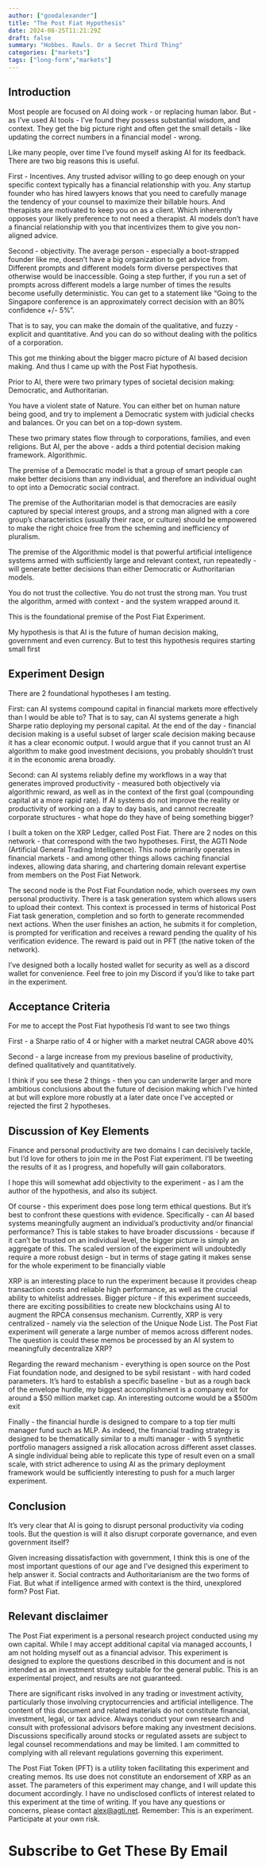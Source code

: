 ```yaml
---
author: ["goodalexander"]
title: "The Post Fiat Hypothesis"
date: 2024-08-25T11:21:29Z
draft: false
summary: "Hobbes. Rawls. Or a Secret Third Thing"
categories: ["markets"]
tags: ["long-form","markets"]
---
```


## Introduction

Most people are focused on AI doing work - or replacing human labor. But - as I’ve used AI tools - I’ve found they possess substantial wisdom, and context. They get the big picture right and often get the small details - like updating the correct numbers in a financial model - wrong. 

Like many people, over time I’ve found myself asking AI for its feedback. There are two big reasons this is useful. 

First - Incentives. Any trusted advisor willing to go deep enough on your specific context typically has a financial relationship with you. Any startup founder who has hired lawyers knows that you need to carefully manage the tendency of your counsel to maximize their billable hours. And therapists are motivated to keep you on as a client. Which inherently opposes your likely preference to not need a therapist. AI models don’t have a financial relationship with you that incentivizes them to give you non-aligned advice. 

Second - objectivity. The average person - especially a boot-strapped founder like me, doesn’t have a big organization to get advice from. Different prompts and different models form diverse perspectives that otherwise would be inaccessible. Going a step further, if you run a set of prompts across different models a large number of times the results become usefully deterministic. You can get to a statement like “Going to the Singapore conference is an approximately correct decision with an 80% confidence +/- 5%”. 

That is to say, you can make the domain of the qualitative, and fuzzy - explicit and quantitative. And you can do so without dealing with the politics of a corporation. 

This got me thinking about the bigger macro picture of AI based decision making. And thus I came up with the Post Fiat hypothesis.

Prior to AI, there were two primary types of societal decision making: Democratic, and Authoritarian.

You have a violent state of Nature. You can either bet on human nature being good, and try to implement a Democratic system with judicial checks and balances. Or you can bet on a top-down system. 

These two primary states flow through to corporations, families, and even religions.
But AI, per the above - adds a third potential decision making framework. Algorithmic.

The premise of a Democratic model is that a group of smart people can make better decisions than any individual, and therefore an individual ought to opt into a Democratic social contract.

The premise of the Authoritarian model is that democracies are easily captured by special interest groups, and a strong man aligned with a core group’s characteristics (usually their race, or culture) should be empowered to make the right choice free from the scheming and inefficiency of pluralism.

The premise of the Algorithmic model is that powerful artificial intelligence systems armed with sufficiently large and relevant context, run repeatedly - will generate better decisions than either Democratic or Authoritarian models. 

You do not trust the collective. You do not trust the strong man. You trust the algorithm, armed with context - and the system wrapped around it. 

This is the foundational premise of the Post Fiat Experiment.

My hypothesis is that AI is the future of human decision making, government and even currency. But to test this hypothesis requires starting small first

## Experiment Design

There are 2 foundational hypotheses I am testing.

First: can AI systems compound capital in financial markets more effectively than I would be able to? That is to say, can AI systems generate a high Sharpe ratio deploying my personal capital. At the end of the day - financial decision making is a useful subset of larger scale decision making because it has a clear economic output. I would argue that if you cannot trust an AI algorithm to make good investment decisions, you probably shouldn’t trust it in the economic arena broadly.  

Second: can AI systems reliably define my workflows in a way that generates improved productivity - measured both objectively via algorithmic reward, as well as in the context of the first goal (compounding capital at a more rapid rate). If AI systems do not improve the reality or productivity of working on a day to day basis, and cannot recreate corporate structures - what hope do they have of being something bigger?   

I built a token on the XRP Ledger, called Post Fiat. There are 2 nodes on this network - that correspond with the two hypotheses. First, the AGTI Node (Artificial General Trading Intelligence). This node primarily operates in financial markets - and among other things allows caching financial indexes, allowing data sharing, and chartering domain relevant expertise from members on the Post Fiat Network. 

The second node is the Post Fiat Foundation node, which oversees my own personal productivity. There is a task generation system which allows users to upload their context. This context is processed in terms of historical Post Fiat task generation, completion and so forth to generate recommended next actions. When the user finishes an action, he submits it for completion, is prompted for verification and receives a reward pending the quality of his verification evidence. The reward is paid out in PFT (the native token of the network). 

I’ve designed both a locally hosted wallet for security as well as a discord wallet for convenience. Feel free to join my Discord if you’d like to take part in the experiment. 

## Acceptance Criteria

For me to accept the Post Fiat hypothesis I’d want to see two things

First - a Sharpe ratio of 4 or higher with a market neutral CAGR above 40% 

Second - a large increase from my previous baseline of productivity, defined qualitatively and quantitatively. 

I think if you see these 2 things - then you can underwrite larger and more ambitious conclusions about the future of decision making which I’ve hinted at but will explore more robustly at a later date once I’ve accepted or rejected the first 2 hypotheses. 

## Discussion of Key Elements

Finance and personal productivity are two domains I can decisively tackle, but I’d love for others to join me in the Post Fiat experiment. I’ll be tweeting the results of it as I progress, and hopefully will gain collaborators.

I hope this will somewhat add objectivity to the experiment - as I am the author of the hypothesis, and also its subject.

Of course - this experiment does pose long term ethical questions. But it’s best to confront these questions with evidence. Specifically - can AI based systems meaningfully augment an individual’s productivity and/or financial performance? This is table stakes to have broader discussions - because if it can’t be trusted on an individual level, the bigger picture is simply an aggregate of this. The scaled version of the experiment will undoubtedly require a more robust design - but in terms of stage gating it makes sense for the whole experiment to be financially viable

XRP is an interesting place to run the experiment because it provides cheap transaction costs and reliable high performance, as well as the crucial ability to whitelist addresses. Bigger picture - if this experiment succeeds, there are exciting possibilities to create new blockchains using AI to augment the RPCA consensus mechanism. Currently, XRP is very centralized - namely via the selection of the Unique Node List. The Post Fiat experiment will generate a large number of memos across different nodes. The question is could these memos be processed by an AI system to meaningfully decentralize XRP?

Regarding the reward mechanism - everything is open source on the Post Fiat foundation node, and designed to be sybil resistant - with hard coded parameters. It’s hard to establish a specific baseline - but as a rough back of the envelope hurdle, my biggest accomplishment is a company exit for around a $50 million market cap. An interesting outcome would be a $500m exit 

Finally - the financial hurdle is designed to compare to a top tier multi manager fund such as MLP. As indeed, the financial trading strategy is designed to be thematically similar to a multi manager - with 5 synthetic portfolio managers assigned a risk allocation across different asset classes. A single individual being able to replicate this type of result even on a small scale, with strict adherence to using AI as the primary deployment framework would be sufficiently interesting to push for a much larger experiment. 

## Conclusion

It’s very clear that AI is going to disrupt personal productivity via coding tools. But the question is will it also disrupt corporate governance, and even government itself? 

Given increasing dissatisfaction with government, I think this is one of the most important questions of our age and I’ve designed this experiment to help answer it. Social contracts and Authoritarianism are the two forms of Fiat. But what if intelligence armed with context is the third, unexplored form? Post Fiat. 

## Relevant disclaimer

The Post Fiat experiment is a personal research project conducted using my own capital. While I may accept additional capital via managed accounts, I am not holding myself out as a financial advisor. This experiment is designed to explore the questions described in this document and is not intended as an investment strategy suitable for the general public. This is an experimental project, and results are not guaranteed. 

There are significant risks involved in any trading or investment activity, particularly those involving cryptocurrencies and artificial intelligence. The content of this document and related materials do not constitute financial, investment, legal, or tax advice. Always conduct your own research and consult with professional advisors before making any investment decisions. Discussions specifically around stocks or regulated assets are subject to legal counsel recommendations and may be limited. I am committed to complying with all relevant regulations governing this experiment. 

The Post Fiat Token (PFT) is a utility token facilitating this experiment and creating memos. Its use does not constitute an endorsement of XRP as an asset. The parameters of this experiment may change, and I will update this document accordingly. I have no undisclosed conflicts of interest related to this experiment at the time of writing. If you have any questions or concerns, please contact alex@agti.net. Remember: This is an experiment. Participate at your own risk.


# Subscribe to Get These By Email

<div style="height: 50vh">
    <script src="https://cdn.jsdelivr.net/ghost/signup-form@~0.1/umd/signup-form.min.js" data-background-color="#2B2B2B" data-text-color="#FFFFFF" data-button-color="#ff1a75" data-button-text-color="#FFFFFF" data-title="goodalexander" data-description="crypto trading" data-site="https://goodalexander.ghost.io/" async></script>
</div>
